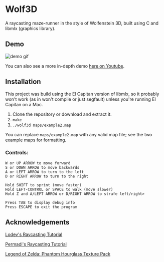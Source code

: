 # Wolf3D
A raycasting maze-runner in the style of Wolfenstein 3D, built using C and libmlx (graphics library).

## Demo

![demo gif](demo/demo.gif?raw=true "wolf3d Demo")

You can also see a more in-depth demo [here on Youtube](https://youtu.be/n87m4rkzbOU).

## Installation

This project was build using the El Capitan version of libmlx, so it probably won't work (as in won't compile or just segfault) unless you're running El Capitan on a Mac.

1. Clone the repository or download and extract it.
2. `make`
3. `./wolf3d maps/example2.map`

You can replace `maps/example2.map` with any valid map file; see the two example maps for formatting.

### Controls:
```
W or UP ARROW to move forward
S or DOWN ARROW to move backwards
A or LEFT ARROW to turn to the left
D or RIGHT ARROW to turn to the right

Hold SHIFT to sprint (move faster)
Hold LEFT-CONTROL or SPACE to walk (move slower)
Hold Z and A/LEFT ARROW or D/RIGHT ARROW to strafe left/right>

Press TAB to display debug info
Press ESCAPE to exit the program
```
## Acknowledgements

[Lodev's Raycasting Tutorial](http://lodev.org/cgtutor/raycasting.html)

[Permadi's Raycasting Tutorial](http://www.permadi.com/tutorial/raycast/rayc2.html)

[Legend of Zelda: Phantom Hourglass Texture Pack](https://www.planetminecraft.com/texture_pack/zelda-phantom-hourglass/)
